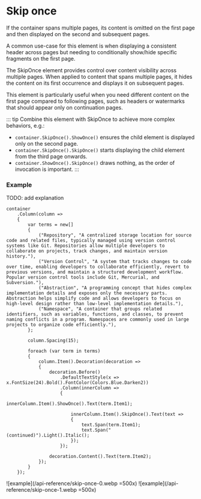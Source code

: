 # Skip once

If the container spans multiple pages, its content is omitted on the first page and then displayed on the second and subsequent pages.

A common use-case for this element is when displaying a consistent header across pages but needing to conditionally show/hide specific fragments on the first page.

The SkipOnce element provides control over content visibility across multiple pages.
When applied to content that spans multiple pages, it hides the content on its first occurrence and displays it on subsequent pages.

This element is particularly useful when you need different content on the first page compared to following pages, such as headers or watermarks that should appear only on continuation pages.

::: tip
Combine this element with SkipOnce to achieve more complex behaviors, e.g.:
- `container.SkipOnce().ShowOnce()` ensures the child element is displayed only on the second page.
- `container.SkipOnce().SkipOnce()` starts displaying the child element from the third page onwards.
- `container.ShowOnce().SkipOnce()` draws nothing, as the order of invocation is important.
:::


### Example

TODO: add explanation

```c#{9-12,14-17}
container
    .Column(column =>
    {
        var terms = new[]
        {
            ("Repository", "A centralized storage location for source code and related files, typically managed using version control systems like Git. Repositories allow multiple developers to collaborate on projects, track changes, and maintain version history."),
            ("Version Control", "A system that tracks changes to code over time, enabling developers to collaborate efficiently, revert to previous versions, and maintain a structured development workflow. Popular version control tools include Git, Mercurial, and Subversion."),
            ("Abstraction", "A programming concept that hides complex implementation details and exposes only the necessary parts. Abstraction helps simplify code and allows developers to focus on high-level design rather than low-level implementation details."),
            ("Namespace", "A container that groups related identifiers, such as variables, functions, and classes, to prevent naming conflicts in a program. Namespaces are commonly used in large projects to organize code efficiently."),
        };
        
        column.Spacing(15);
        
        foreach (var term in terms)
        {
            column.Item().Decoration(decoration =>
            {
                decoration.Before()
                    .DefaultTextStyle(x => x.FontSize(24).Bold().FontColor(Colors.Blue.Darken2))
                    .Column(innerColumn =>
                    {
                        innerColumn.Item().ShowOnce().Text(term.Item1);
                        
                        innerColumn.Item().SkipOnce().Text(text =>
                        {
                            text.Span(term.Item1);
                            text.Span(" (continued)").Light().Italic();
                        });
                    });

                decoration.Content().Text(term.Item2);
            });
        }
    });
```

![example](/api-reference/skip-once-0.webp =500x)
![example](/api-reference/skip-once-1.webp =500x)
